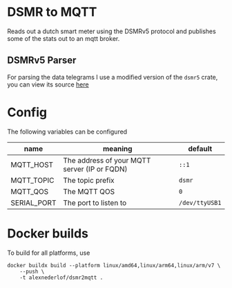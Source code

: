 # DSMR to MQTT

Reads out a dutch smart meter using the DSMRv5 protocol
and publishes some of the stats out to an mqtt broker.

## DSMRv5 Parser

For parsing the data telegrams I use a modified version of the `dsmr5` crate,
you can view its source [here](https://github.com/NULLx76/dsmr5)

# Config

The following variables can be configured

| name        | meaning                                      | default        |
| ----------- | -------------------------------------------- | -------------- |
| MQTT_HOST   | The address of your MQTT server (IP or FQDN) | `::1`          |
| MQTT_TOPIC  | The topic prefix                             | `dsmr`         |
| MQTT_QOS    | The MQTT QOS                                 | `0`            |
| SERIAL_PORT | The port to listen to                        | `/dev/ttyUSB1` |

# Docker builds

To build for all platforms, use

```
docker buildx build --platform linux/amd64,linux/arm64,linux/arm/v7 \
    --push \
    -t alexnederlof/dsmr2mqtt .
```
